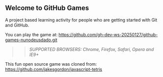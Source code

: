 ## Welcome to GitHub Games

A project based learning activity for people who are getting started with Git and GitHub.

You can play the game at: https://github.com/gh-dev-ws-20250127/github-games-nunodeusdado.git

>> _*SUPPORTED BROWSERS*: Chrome, Firefox, Safari, Opera and IE9+_

This fun open source game was cloned from: https://github.com/jakesgordon/javascript-tetris


